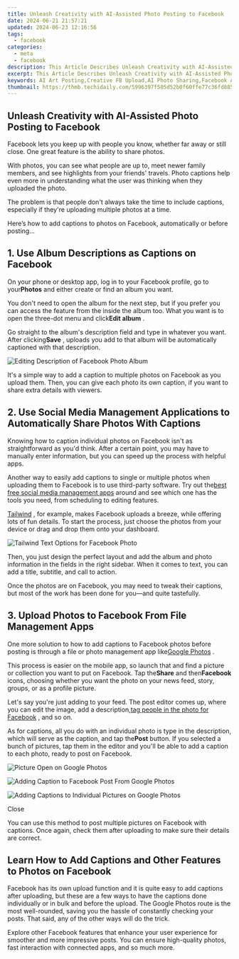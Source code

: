 ```yaml
---
title: Unleash Creativity with AI-Assisted Photo Posting to Facebook
date: 2024-06-21 21:57:21
updated: 2024-06-23 12:16:56
tags:
  - facebook
categories:
  - meta
  - facebook
description: This Article Describes Unleash Creativity with AI-Assisted Photo Posting to Facebook
excerpt: This Article Describes Unleash Creativity with AI-Assisted Photo Posting to Facebook
keywords: AI Art Posting,Creative FB Upload,AI Photo Sharing,Facebook AI Posts,AI-Generated Images,Social Media Creativity,AI Photo Enhancement
thumbnail: https://thmb.techidaily.com/5996397f505d52b0f60ffe77c36fd8859621590a57dd0707f44eeaa06c560dbc.jpg
---
```


## Unleash Creativity with AI-Assisted Photo Posting to Facebook

 Facebook lets you keep up with people you know, whether far away or still close. One great feature is the ability to share photos.

 With photos, you can see what people are up to, meet newer family members, and see highlights from your friends' travels. Photo captions help even more in understanding what the user was thinking when they uploaded the photo.

 The problem is that people don't always take the time to include captions, especially if they're uploading multiple photos at a time.

 Here’s how to add captions to photos on Facebook, automatically or before posting...

## 1\. Use Album Descriptions as Captions on Facebook

 On your phone or desktop app, log in to your Facebook profile, go to your**Photos** and either create or find an album you want.

 You don't need to open the album for the next step, but if you prefer you can access the feature from the inside the album too. What you want is to open the three-dot menu and click**Edit album** .

 Go straight to the album's description field and type in whatever you want. After clicking**Save** , uploads you add to that album will be automatically captioned with that description.

![Editing Description of Facebook Photo Album](https://static1.makeuseofimages.com/wordpress/wp-content/uploads/2022/05/editing-description-of-facebook-photo-album.jpg)

 It's a simple way to add a caption to multiple photos on Facebook as you upload them. Then, you can give each photo its own caption, if you want to share extra details with viewers.

## 2\. Use Social Media Management Applications to Automatically Share Photos With Captions

 Knowing how to caption individual photos on Facebook isn't as straightforward as you'd think. After a certain point, you may have to manually enter information, but you can speed up the process with helpful apps.

 Another way to easily add captions to single or multiple photos when uploading them to Facebook is to use third-party software. Try out the[best free social media management apps](https://www.makeuseof.com/free-social-media-management-apps/) around and see which one has the tools you need, from scheduling to editing features.

[Tailwind](https://www.tailwindapp.com/) , for example, makes Facebook uploads a breeze, while offering lots of fun details. To start the process, just choose the photos from your device or drag and drop them onto your dashboard.

![Tailwind Text Options for Facebook Photo](https://static1.makeuseofimages.com/wordpress/wp-content/uploads/2022/05/tailwind-text-options-for-facebook-photo.jpg)

 Then, you just design the perfect layout and add the album and photo information in the fields in the right sidebar. When it comes to text, you can add a title, subtitle, and call to action.

 Once the photos are on Facebook, you may need to tweak their captions, but most of the work has been done for you—and quite tastefully.

## 3\. Upload Photos to Facebook From File Management Apps

 One more solution to how to add captions to Facebook photos before posting is through a file or photo management app like[Google Photos](https://www.google.com/photos/about/) .

 This process is easier on the mobile app, so launch that and find a picture or collection you want to put on Facebook. Tap the**Share** and then**Facebook** icons, choosing whether you want the photo on your news feed, story, groups, or as a profile picture.

 Let's say you're just adding to your feed. The post editor comes up, where you can edit the image, add a description,[tag people in the photo for Facebook](https://www.makeuseof.com/tag/3-things-you-need-to-know-about-photo-tagging-in-facebook/) , and so on.

 As for captions, all you do with an individual photo is type in the description, which will serve as the caption, and tap the**Post** button. If you selected a bunch of pictures, tap them in the editor and you'll be able to add a caption to each photo, ready to post on Facebook.

![Picture Open on Google Photos](https://static1.makeuseofimages.com/wordpress/wp-content/uploads/2022/05/picture-open-on-google-photos.jpg)

![Adding Caption to Facebook Post From Google Photos](https://static1.makeuseofimages.com/wordpress/wp-content/uploads/2022/05/adding-caption-to-facebook-post-from-google-photos.jpg)

![Adding Captions to Individual Pictures on Google Photos](https://static1.makeuseofimages.com/wordpress/wp-content/uploads/2022/05/adding-captions-to-individual-pictures-on-google-photos.jpg)

Close

 You can use this method to post multiple pictures on Facebook with captions. Once again, check them after uploading to make sure their details are correct.

## Learn How to Add Captions and Other Features to Photos on Facebook

 Facebook has its own upload function and it is quite easy to add captions after uploading, but these are a few ways to have the captions done individually or in bulk and before the upload. The Google Photos route is the most well-rounded, saving you the hassle of constantly checking your posts. That said, any of the other ways will do the trick.

 Explore other Facebook features that enhance your user experience for smoother and more impressive posts. You can ensure high-quality photos, fast interaction with connected apps, and so much more.


<ins class="adsbygoogle"
     style="display:block"
     data-ad-format="autorelaxed"
     data-ad-client="ca-pub-7571918770474297"
     data-ad-slot="1223367746"></ins>



<ins class="adsbygoogle"
     style="display:block"
     data-ad-client="ca-pub-7571918770474297"
     data-ad-slot="8358498916"
     data-ad-format="auto"
     data-full-width-responsive="true"></ins>
